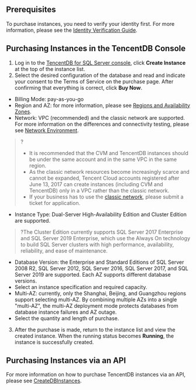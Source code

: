 
## Prerequisites
To purchase instances, you need to verify your identity first. For more information, please see the [Identity Verification Guide](https://intl.cloud.tencent.com/document/product/378/3629).

## Purchasing Instances in the TencentDB Console
1. Log in to the [TencentDB for SQL Server console](https://console.cloud.tencent.com/sqlserver), click **Create Instance** at the top of the instance list.
2. Select the desired configuration of the database and read and indicate your consent to the Terms of Service on the purchase page. After confirming that everything is correct, click **Buy Now**.
 - Billing Mode: pay-as-you-go
 - Region and AZ: for more information, please see [Regions and Availability Zones](https://intl.cloud.tencent.com/document/product/238/7520).
 - Network: VPC (recommended) and the classic network are supported. For more information on the differences and connectivity testing, please see [Network Environment](https://intl.cloud.tencent.com/document/product/238/32562).
 >?
 >- It is recommended that the CVM and TencentDB instances should be under the same account and in the same VPC in the same region.
 >- As the classic network resources become increasingly scarce and cannot be expanded, Tencent Cloud accounts registered after June 13, 2017 can create instances (including CVM and TencentDB) only in a VPC rather than the classic network.
 >- If your business has to use the [classic network](https://intl.cloud.tencent.com/document/product/215/31807), please submit a ticket for application.
 - Instance Type: Dual-Server High-Availability Edition and Cluster Edition are supported.
 >?The Cluster Edition currently supports SQL Server 2017 Enterprise and SQL Server 2019 Enterprise, which use the Always On technology to build SQL Server clusters with high performance, availability, reliability, and ease of maintenance.
 - Database Version: the Enterprise and Standard Editions of SQL Server 2008 R2, SQL Server 2012, SQL Server 2016, SQL Server 2017, and SQL Server 2019 are supported. Each AZ supports different database versions.
 - Select an instance specification and required capacity.
 - Multi-AZ: currently, only the Shanghai, Beijing, and Guangzhou regions support selecting multi-AZ. By combining multiple AZs into a single "multi-AZ", the multi-AZ deployment mode protects databases from database instance failures and AZ outage.
 - Select the quantity and length of purchase.
3. After the purchase is made, return to the instance list and view the created instance. When the running status becomes **Running**, the instance is successfully created.

## Purchasing Instances via an API
For more information on how to purchase TencentDB instances via an API, please see [CreateDBInstances](https://intl.cloud.tencent.com/document/product/238/32119).
